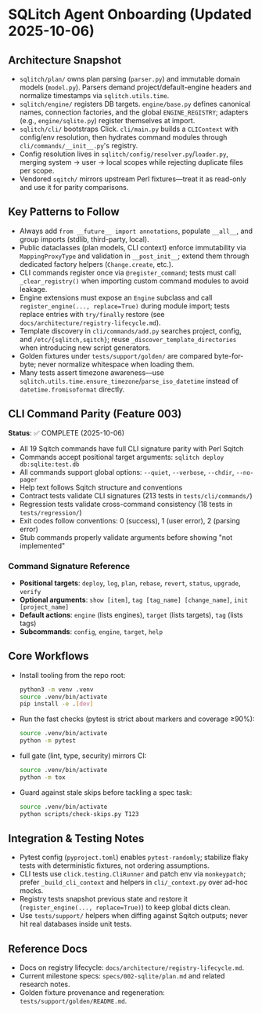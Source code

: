 # SQLitch Agent Onboarding (Updated 2025-10-06)

## Architecture Snapshot
- `sqlitch/plan/` owns plan parsing (`parser.py`) and immutable domain models (`model.py`). Parsers demand project/default-engine headers and normalize timestamps via `sqlitch.utils.time`.
- `sqlitch/engine/` registers DB targets. `engine/base.py` defines canonical names, connection factories, and the global `ENGINE_REGISTRY`; adapters (e.g., `engine/sqlite.py`) register themselves at import.
- `sqlitch/cli/` bootstraps Click. `cli/main.py` builds a `CLIContext` with config/env resolution, then hydrates command modules through `cli/commands/__init__.py`'s registry.
- Config resolution lives in `sqlitch/config/resolver.py`/`loader.py`, merging system → user → local scopes while rejecting duplicate files per scope.
- Vendored `sqitch/` mirrors upstream Perl fixtures—treat it as read-only and use it for parity comparisons.

## Key Patterns to Follow
- Always add `from __future__ import annotations`, populate `__all__`, and group imports (stdlib, third-party, local).
- Public dataclasses (plan models, CLI context) enforce immutability via `MappingProxyType` and validation in `__post_init__`; extend them through dedicated factory helpers (`Change.create`, etc.).
- CLI commands register once via `@register_command`; tests must call `_clear_registry()` when importing custom command modules to avoid leakage.
- Engine extensions must expose an `Engine` subclass and call `register_engine(..., replace=True)` during module import; tests replace entries with `try/finally` restore (see `docs/architecture/registry-lifecycle.md`).
- Template discovery in `cli/commands/add.py` searches project, config, and `/etc/{sqlitch,sqitch}`; reuse `_discover_template_directories` when introducing new script generators.
- Golden fixtures under `tests/support/golden/` are compared byte-for-byte; never normalize whitespace when loading them.
- Many tests assert timezone awareness—use `sqlitch.utils.time.ensure_timezone`/`parse_iso_datetime` instead of `datetime.fromisoformat` directly.

## CLI Command Parity (Feature 003)
**Status**: ✅ COMPLETE (2025-10-06)
- All 19 Sqitch commands have full CLI signature parity with Perl Sqitch
- Commands accept positional target arguments: `sqlitch deploy db:sqlite:test.db`
- All commands support global options: `--quiet`, `--verbose`, `--chdir`, `--no-pager`
- Help text follows Sqitch structure and conventions
- Contract tests validate CLI signatures (213 tests in `tests/cli/commands/`)
- Regression tests validate cross-command consistency (18 tests in `tests/regression/`)
- Exit codes follow conventions: 0 (success), 1 (user error), 2 (parsing error)
- Stub commands properly validate arguments before showing "not implemented"

### Command Signature Reference
- **Positional targets**: `deploy`, `log`, `plan`, `rebase`, `revert`, `status`, `upgrade`, `verify`
- **Optional arguments**: `show [item]`, `tag [tag_name] [change_name]`, `init [project_name]`
- **Default actions**: `engine` (lists engines), `target` (lists targets), `tag` (lists tags)
- **Subcommands**: `config`, `engine`, `target`, `help`

## Core Workflows
- Install tooling from the repo root:
	```bash
	python3 -m venv .venv
	source .venv/bin/activate
	pip install -e .[dev]
	```
- Run the fast checks (pytest is strict about markers and coverage ≥90%):
	```bash
	source .venv/bin/activate
	python -m pytest
	```
- full gate (lint, type, security) mirrors CI:
	```bash
	source .venv/bin/activate
	python -m tox
	```
- Guard against stale skips before tackling a spec task:
	```bash
	source .venv/bin/activate
	python scripts/check-skips.py T123
	```

## Integration & Testing Notes
- Pytest config (`pyproject.toml`) enables `pytest-randomly`; stabilize flaky tests with deterministic fixtures, not ordering assumptions.
- CLI tests use `click.testing.CliRunner` and patch env via `monkeypatch`; prefer `_build_cli_context` and helpers in `cli/_context.py` over ad-hoc mocks.
- Registry tests snapshot previous state and restore it (`register_engine(..., replace=True)`) to keep global dicts clean.
- Use `tests/support/` helpers when diffing against Sqitch outputs; never hit real databases inside unit tests.

## Reference Docs
- Docs on registry lifecycle: `docs/architecture/registry-lifecycle.md`.
- Current milestone specs: `specs/002-sqlite/plan.md` and related research notes.
- Golden fixture provenance and regeneration: `tests/support/golden/README.md`.
